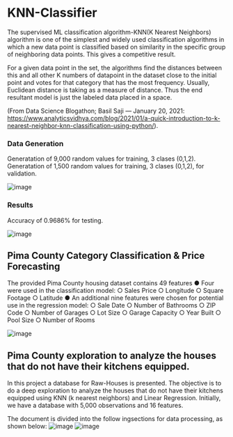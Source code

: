 # KNN-Classifier

The supervised ML classification algorithm-KNN(K Nearest Neighbors) algorithm  is one of the simplest and widely used classification algorithms in which a new data point is classified based on similarity in the specific group of neighboring data points. This gives a competitive result. 

For a given data point in the set, the algorithms find the distances between this and all other K numbers of datapoint in the dataset close to the initial point and votes for that category that has the most frequency. Usually, Euclidean distance is taking as a measure of distance. Thus the end resultant model is just the labeled data placed in a space.

(From Data Science Blogathon; Basil Saji — January 20, 2021: https://www.analyticsvidhya.com/blog/2021/01/a-quick-introduction-to-k-nearest-neighbor-knn-classification-using-python/).

### Data Generation
Generatation of 9,000 random values for training, 3 clases (0,1,2).
Generatation of 1,500 random values for training, 3 clases (0,1,2), for validation.

![image](https://user-images.githubusercontent.com/86708470/167213580-74ca025c-1c5a-4809-9345-bd54b0c9adaa.png)

### Results

Accuracy of 0.9686% for testing.

![image](https://user-images.githubusercontent.com/86708470/167213857-cbfc6ef0-9d14-41cb-a673-d868425fb739.png)





## Pima County Category Classification & Price Forecasting

The provided Pima County housing dataset contains 49 features 
● Four were used in the classification model:
      ○ Sales Price           ○ Longitude
      ○ Square Footage        ○ Latitude
● An additional nine features were chosen for potential use in the regression model:
      ○ Sale Date             ○ Number of Bathrooms
      ○ ZIP Code              ○ Number of Garages
      ○ Lot Size              ○ Garage Capacity
      ○ Year Built            ○ Pool Size
      ○ Number of Rooms

![image](https://user-images.githubusercontent.com/86708470/170288428-f8cff6da-7561-43a3-8f00-8c43585b20e2.png)




## Pima County exploration to analyze the houses that do not have their kitchens equipped.

In this project a database for Raw-Houses is presented. The objective is to do a deep exploration to analyze the houses that do not have their kitchens equipped using KNN (k nearest neighbors) and Linear Regression. Initially, we have a database with 5,000 observations and 16 features.

The document is divided into the follow ingsections for data processing, as shown below:
![image](https://user-images.githubusercontent.com/86708470/170279788-f4467c55-2bd8-4a27-89d2-cbadf89ec5f6.png)
![image](https://user-images.githubusercontent.com/86708470/170279951-3f68dad0-56a2-422b-a75c-a0bf4b68e317.png)
